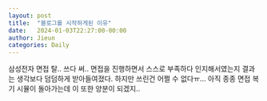 ```yaml
---
layout: post
title:  "블로그를 시작하게된 이유"
date:   2024-01-03T22:27:00-00:00
author: Jieun
categories: Daily
---
```


삼성전자 면접 탈..
쓰다 써..
면접을 진행하면서 스스로 부족하다 인지해서였는지
결과는 생각보다 덤덤하게 받아들여졌다.
하지만 쓰린건 어쩔 수 없다ㅠ...
아직 종종 면접 복기 시뮬이 돌아가는데
이 또한 양분이 되겠지..
